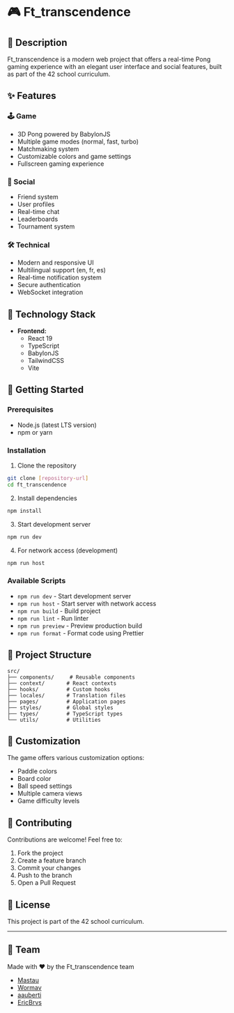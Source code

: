 # 🎮 Ft_transcendence

## 🚀 Description

Ft_transcendence is a modern web project that offers a real-time Pong gaming experience with an elegant user interface and social features, built as part of the 42 school curriculum.

## ✨ Features

### 🕹️ Game

- 3D Pong powered by BabylonJS
- Multiple game modes (normal, fast, turbo)
- Matchmaking system
- Customizable colors and game settings
- Fullscreen gaming experience

### 👥 Social

- Friend system
- User profiles
- Real-time chat
- Leaderboards
- Tournament system

### 🛠️ Technical

- Modern and responsive UI
- Multilingual support (en, fr, es)
- Real-time notification system
- Secure authentication
- WebSocket integration

## 🔧 Technology Stack

- **Frontend:**
  - React 19
  - TypeScript
  - BabylonJS
  - TailwindCSS
  - Vite

## 🚦 Getting Started

### Prerequisites

- Node.js (latest LTS version)
- npm or yarn

### Installation

1. Clone the repository

```bash
git clone [repository-url]
cd ft_transcendence
```

2. Install dependencies

```bash
npm install
```

3. Start development server

```bash
npm run dev
```

4. For network access (development)

```bash
npm run host
```

### Available Scripts

- `npm run dev` - Start development server
- `npm run host` - Start server with network access
- `npm run build` - Build project
- `npm run lint` - Run linter
- `npm run preview` - Preview production build
- `npm run format` - Format code using Prettier

## 🎯 Project Structure

```
src/
├── components/     # Reusable components
├── context/       # React contexts
├── hooks/         # Custom hooks
├── locales/       # Translation files
├── pages/         # Application pages
├── styles/        # Global styles
├── types/         # TypeScript types
└── utils/         # Utilities
```

## 🎨 Customization

The game offers various customization options:

- Paddle colors
- Board color
- Ball speed settings
- Multiple camera views
- Game difficulty levels

## 🤝 Contributing

Contributions are welcome! Feel free to:

1. Fork the project
2. Create a feature branch
3. Commit your changes
4. Push to the branch
5. Open a Pull Request

## 📝 License

This project is part of the 42 school curriculum.

---

## 👥 Team

Made with ❤️ by the Ft_transcendence team

- [Mastau](https://github.com/Mastau/cub3d)
- [Wormav](https://github.com/Wormav)
- [aauberti](https://github.com/aauberti)
- [EricBrvs](https://github.com/EricBrvs)
